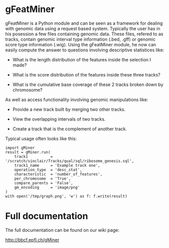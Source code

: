 gFeatMiner
==========

gFeatMiner is a Python module and can be seen as a framework for dealing with genomic data using a request based system. Typically the user has in his posession a few files containing genomic data. These files, refered to as tracks, contain genomic interval type information (.bed, .gff) or genomic score type information (.wig). Using the gFeatMiner module, he now can easily compute the answer to questions involving descriptive statistices like:

* What is the length distribution of the features inside the selection I made?

* What is the score distribution of the features inside these three tracks?

* What is the cumulative base coverage of these 2 tracks broken down by chromosome?

As well as access functionality involving genomic manipulations like:

* Provide a new track built by merging two other tracks.

* View the overlapping intervals of two tracks.

* Create a track that is the complement of another track.

Typical usage often looks like this:

    import gMiner
    result = gMiner.run(
        track1          = '/scratch/sinclair/Tracks/qual/sql/ribosome_genesis.sql',
        track1_name     = 'Example track one',
        operation_type  = 'desc_stat',
        characteristic  = 'number_of_features',
        per_chromosome  = 'True',
        compare_parents = 'False',
        gm_encoding     = 'image/png'
    )
    with open('/tmp/graph.png', 'w') as f: f.write(result)
    
Full documentation
==================

The full documentation can be found on our wiki page:

http://bbcf.epfl.ch/gMiner
